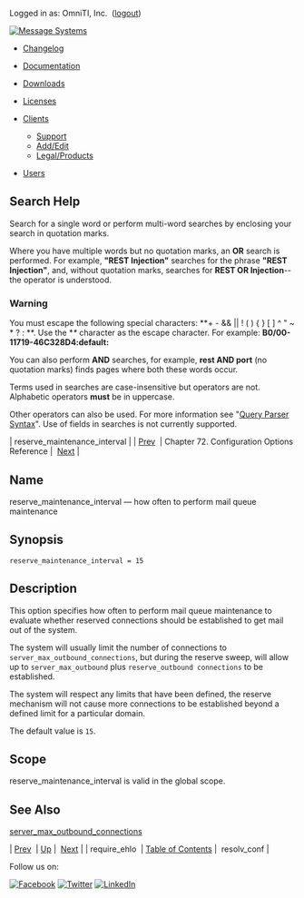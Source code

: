 Logged in as: OmniTI, Inc.  ([logout](https://support.messagesystems.com/logout.php))

[![Message Systems](https://support.messagesystems.com/images/ms-white205.png)](https://support.messagesystems.com/start.php) 

*   [Changelog](https://support.messagesystems.com/start.php?show=changelog)
*   [Documentation](https://support.messagesystems.com/docs/)
*   [Downloads](https://support.messagesystems.com/start.php)

*   [Licenses](https://support.messagesystems.com/license_summary.php)
*   <a href="">Clients</a>
    *   [Support](https://support.messagesystems.com/cs.php)
    *   [Add/Edit](https://support.messagesystems.com/edit_client.php)
    *   [Legal/Products](https://support.messagesystems.com/edit_products.php)
*   [Users](https://support.messagesystems.com/edit_customer.php)

## Search Help

Search for a single word or perform multi-word searches by enclosing your search in quotation marks.

Where you have multiple words but no quotation marks, an **OR** search is performed. For example, **"REST Injection"** searches for the phrase **"REST Injection"**, and, without quotation marks, searches for **REST OR Injection**--the operator is understood.

### Warning

You must escape the following special characters: **+ - && || ! ( ) { } [ ] ^ " ~ * ? : \**. Use the **\** character as the escape character. For example: **B0/00-11719-46C328D4\:default\:**

You can also perform **AND** searches, for example, **rest AND port** (no quotation marks) finds pages where both these words occur.

Terms used in searches are case-insensitive but operators are not. Alphabetic operators **must** be in uppercase.

Other operators can also be used. For more information see "[Query Parser Syntax](https://lucene.apache.org/core/old_versioned_docs/versions/3_0_0/queryparsersyntax.html)". Use of fields in searches is not currently supported.

| reserve_maintenance_interval |
| [Prev](conf.ref.require_ehlo.php)  | Chapter 72. Configuration Options Reference |  [Next](conf.ref.resolv_conf.php) |

<a name="conf.ref.reserve_maintenance_interval"></a>
## Name

reserve_maintenance_interval — how often to perform mail queue maintenance

## Synopsis

`reserve_maintenance_interval = 15`

<a name="idp26014032"></a>
## Description

This option specifies how often to perform mail queue maintenance to evaluate whether reserved connections should be established to get mail out of the system.

The system will usually limit the number of connections to `server_max_outbound_connections`, but during the reserve sweep, will allow up to `server_max_outbound` plus `reserve_outbound connections` to be established.

The system will respect any limits that have been defined, the reserve mechanism will not cause more connections to be established beyond a defined limit for a particular domain.

The default value is `15`.

<a name="idp26019472"></a>
## Scope

reserve_maintenance_interval is valid in the global scope.

<a name="idp26021312"></a>
## See Also

[server_max_outbound_connections](conf.ref.server_max_outbound_connections.php "server_max_outbound_connections")

| [Prev](conf.ref.require_ehlo.php)  | [Up](config.options.ref.php) |  [Next](conf.ref.resolv_conf.php) |
| require_ehlo  | [Table of Contents](index.php) |  resolv_conf |

Follow us on:

[![Facebook](https://support.messagesystems.com/images/icon-facebook.png)](http://www.facebook.com/messagesystems) [![Twitter](https://support.messagesystems.com/images/icon-twitter.png)](http://twitter.com/#!/MessageSystems) [![LinkedIn](https://support.messagesystems.com/images/icon-linkedin.png)](http://www.linkedin.com/company/message-systems)